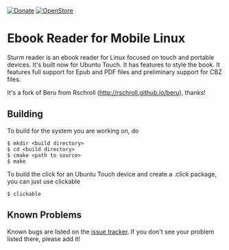 [![Donate](https://img.shields.io/badge/PayPal-Donate%20to%20Author-blue.svg)](https://www.paypal.me/emanuele42)
[![OpenStore](https://img.shields.io/badge/Install%20from-OpenStore-000000.svg)](https://open-store.io/app/sturmreader.emanuelesorce)

Ebook Reader for Mobile Linux
=============================
Sturm reader is an ebook reader for Linux focused on touch and portable devices.  It's built now for Ubuntu Touch.
It has features to style the book.
It features full support for Epub and PDF files and preliminary support for CBZ files.

It's a fork of Beru from Rschroll (http://rschroll.github.io/beru), thanks!

Building
--------
To build for the system you are working on, do
```
$ mkdir <build directory>
$ cd <build directory>
$ cmake <path to source>
$ make
```

To build the click for an Ubuntu Touch device and create a .click package, you can just use clickable
```
$ clickable
```

Known Problems
--------------
Known bugs are listed on the [issue tracker][1].  If you don't see
your problem listed there, please add it!

[1]: https://github.com/tronfortytwo/sturmreader/issues "Bug tracker"
